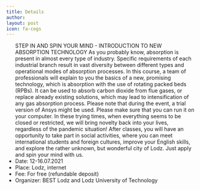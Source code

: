 ```yaml
---
title: Details
author:
layout: post
icon: fa-cogs
---
```

<ul>
  STEP IN AND SPIN YOUR MIND - INTRODUCTION TO NEW ABSORPTION TECHNOLOGY
  As you probably know, absorption is present in almost every type of industry. Specific requirements of each industrial branch result in vast diversity between different types    and operational modes of absorption processes. In this course, a team of professionals will explain to you the basics of a new, promising technology, which is absorption with the use of rotating packed beds (RPBs). It can be used to absorb carbon dioxide from flue gases, or replace already existing solutions, which may lead to intensification of any gas absorption process. Please note that during the event, a trial version of Ansys might be used. Please make sure that you can run it on your computer. 
In these trying times, when everything seems to be closed or restricted, we will bring novelty back into your lives, regardless of the pandemic situation! After classes, you will have an opportunity to take part in social activities, where you can meet international students and foreign cultures, improve your English skills, and explore the rather unknown, but wonderful city of Lodz. Just apply and spin your mind with us.
  <li>Date: 12-16.07.2021</li>
  <li>Place: Lodz, internet </li>
  <li>Fee: For free (refundable deposit)</li>
  <li>Organizer: BEST Lodz and Lodz University of Technology</li>
</ul>
